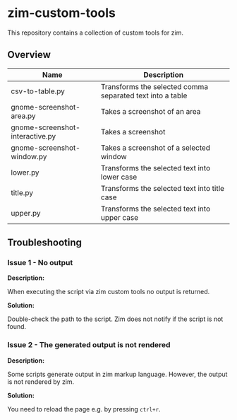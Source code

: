 # zim-custom-tools

This repository contains a collection of custom tools for zim.

## Overview

Name | Description
--- | ---
csv-to-table.py | Transforms the selected comma separated text into a table 
gnome-screenshot-area.py | Takes a screenshot of an area
gnome-screenshot-interactive.py | Takes a screenshot
gnome-screenshot-window.py | Takes a screenshot of a selected window
lower.py | Transforms the selected text into lower case
title.py | Transforms the selected text into title case
upper.py | Transforms the selected text into upper case

## Troubleshooting

### Issue 1 - No output

**Description:**

When executing the script via zim custom tools no output is returned.

**Solution:**

Double-check the path to the script. Zim does not notify if the script is not found.

### Issue 2 - The generated output is not rendered 

**Description:**

Some scripts generate output in zim markup language. However, the output is not rendered by zim.

**Solution:**

You need to reload the page e.g. by pressing ```ctrl+r```.
